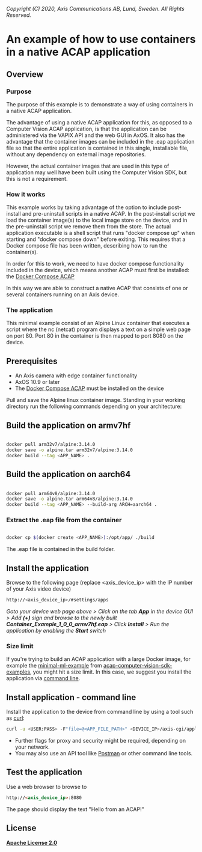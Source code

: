  *Copyright (C) 2020, Axis Communications AB, Lund, Sweden. All Rights Reserved.*

# An example of how to use containers in a native ACAP application

## Overview

### Purpose

The purpose of this example is to demonstrate a way of using containers in a native ACAP application.

The advantage of using a native ACAP application for this, as opposed to a Computer Vision ACAP application, is that the application can be administered via the VAPIX API and the web GUI in AxOS. It also has the advantage that the container images can be included in the .eap application file so that the entire application is contained in this single, installable file, without any dependency on external image repositories.

However, the actual container images that are used in this type of application may well have been built using the Computer Vision SDK, but this is not a requirement.

### How it works

This example works by taking advantage of the option to include post-install and pre-uninstall scripts in a native ACAP. In the post-install script we load the container image(s) to the local image store on the device, and in the pre-uninstall script we remove them from the store. The actual application executable is a shell script that runs "docker compose up" when starting and "docker compose down" before exiting. This requires that a Docker compose file has been written, describing how to run the container(s).

In order for this to work, we need to have docker compose functionality included in the device, which means another ACAP must first be installed: the [Docker Compose ACAP](https://github.com/AxisCommunications/docker-compose-acap)

In this way we are able to construct a native ACAP that consists of one or several containers running on an Axis device.

### The application

This minimal example consist of an Alpine Linux container that executes a script where the nc (netcat) program displays a text on a simple web page on port 80. Port 80 in the container is then mapped to port 8080 on the device.

## Prerequisites

* An Axis camera with edge container functionality
* AxOS 10.9 or later
* The [Docker Compose ACAP](https://github.com/AxisCommunications/docker-compose-acap) must be installed on the device

Pull and save the Alpine linux container image. Standing in your working directory run the following commands depending on your architecture:

## Build the application on armv7hf

```bash

docker pull arm32v7/alpine:3.14.0
docker save -o alpine.tar arm32v7/alpine:3.14.0
docker build --tag <APP_NAME> .

```

## Build the application on aarch64

```bash

docker pull arm64v8/alpine:3.14.0
docker save -o alpine.tar arm64v8/alpine:3.14.0
docker build --tag <APP_NAME> --build-arg ARCH=aarch64 .

```

### Extract the .eap file from the container

```bash

docker cp $(docker create <APP_NAME>):/opt/app/ ./build

```

The .eap file is contained in the build folder.

## Install the application

Browse to the following page (replace <axis_device_ip> with the IP number of your Axis video device)

```bash
http://<axis_device_ip>/#settings/apps
```

*Goto your device web page above > Click on the tab **App** in the device GUI > Add **(+)** sign and browse to
the newly built **Container_Example_1_0_0_armv7hf.eap** > Click **Install** > Run the application by enabling the **Start** switch*

### Size limit

If you're trying to build an ACAP application with a large Docker image, for example the [minimal-ml-example](https://github.com/AxisCommunications/acap-computer-vision-sdk-examples/tree/master/minimal-ml-inference) from [acap-computer-vision-sdk-examples](https://github.com/AxisCommunications/acap-computer-vision-sdk-examples), you might hit a size limit. In this case, we suggest you install the application via [command line](#install-application---command-line).

## Install application - command line

Install the application to the device from command line by using a tool such as [curl](https://curl.se/docs/):

```bash
curl -u <USER:PASS> -F"file=@<APP_FILE_PATH>" <DEVICE_IP>/axis-cgi/applications/upload.cgi
```

* Further flags for proxy and security might be required, depending on your network.
* You may also use an API tool like [Postman](https://www.postman.com/) or other command line tools.

## Test the application

Use a web browser to browse to

```html
http://<axis_device_ip>:8080
```

The page should display the text "Hello from an ACAP!"

## License

**[Apache License 2.0](../LICENSE)**
